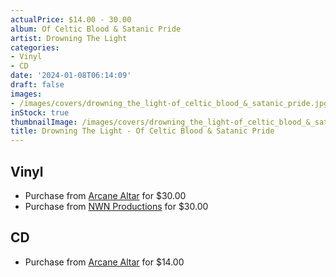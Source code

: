 ```yaml
---
actualPrice: $14.00 - 30.00
album: Of Celtic Blood & Satanic Pride
artist: Drowning The Light
categories:
- Vinyl
- CD
date: '2024-01-08T06:14:09'
draft: false
images:
- /images/covers/drowning_the_light-of_celtic_blood_&_satanic_pride.jpg
inStock: true
thumbnailImage: /images/covers/drowning_the_light-of_celtic_blood_&_satanic_pride-thumb.jpg
title: Drowning The Light - Of Celtic Blood & Satanic Pride
---
```


## Vinyl
* Purchase from [Arcane Altar](https://arcanealtar.bigcartel.com/product/drowning-the-light-of-celtic-blood-satanic-pride-2xlp) for $30.00
* Purchase from [NWN Productions](http://shop.nwnprod.com/index.php?route=product/product&path=75&product_id=44876&sort=pd.name&order=ASC) for $30.00
## CD
* Purchase from [Arcane Altar](https://arcanealtar.bigcartel.com/product/drowning-the-light-of-celtic-blood-satanic-pride-cd) for $14.00
